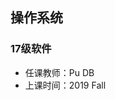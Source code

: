 <!--
 * @Author: Lili Liang
 * @Date: 2021-03-12 22:02:19
 * @LastEditors: Lili Liang
 * @LastEditTime: 2024-03-31 23:19:54
 * @Description: Please set description
-->
## 操作系统
### 17级软件
- 任课教师：Pu DB
- 上课时间：2019 Fall